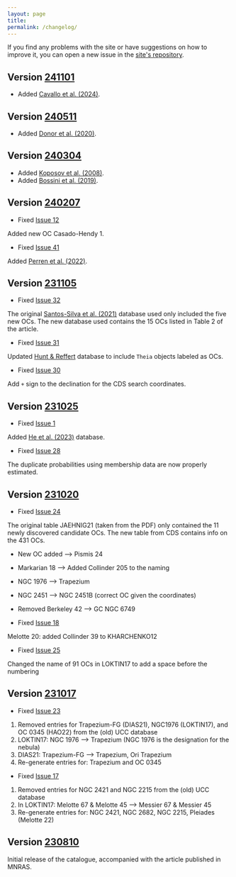 ```yaml
---
layout: page
title: 
permalink: /changelog/
---
```


If you find any problems with the site or have suggestions on how to improve it,
you can open a new issue in the [site's repository](https://github.com/ucc23/ucc/issues).


## Version [241101](https://zenodo.org/records/14025432)

- Added [Cavallo et al. (2024)](https://ui.adsabs.harvard.edu/abs/2024AJ....167...12C/abstract).


## Version [240511](https://zenodo.org/records/11179393)

- Added [Donor et al. (2020)](https://ui.adsabs.harvard.edu/abs/2020AJ....159..199D/abstract).


## Version [240304](https://doi.org/10.5281/zenodo.10779488)

- Added [Koposov et al. (2008)](https://ui.adsabs.harvard.edu/abs/2008A%26A...486..771K/abstract).
- Added [Bossini et al. (2019)](https://ui.adsabs.harvard.edu/abs/2019A%26A...623A.108B/abstract).


## Version [240207](https://doi.org/10.5281/zenodo.10632525)

- Fixed [Issue 12](https://github.com/ucc23/ucc/issues/12)

Added new OC Casado-Hendy 1.

- Fixed [Issue 41](https://github.com/ucc23/ucc/issues/41)

Added [Perren et al. (2022)](https://ui.adsabs.harvard.edu/abs/2022A%26A...663A.131P/abstract).


## Version [231105](https://doi.org/10.5281/zenodo.10072846)

- Fixed [Issue 32](https://github.com/ucc23/ucc/issues/32)

The original [Santos-Silva et al. (2021)](https://ui.adsabs.harvard.edu/abs/2021MNRAS.508.1033S/abstract) database used only included the five
new OCs. The new database used contains the 15 OCs listed in Table 2 of the article.

- Fixed [Issue 31](https://github.com/ucc23/ucc/issues/31)

Updated [Hunt & Reffert](https://ui.adsabs.harvard.edu/abs/2023A%26A...673A.114H/abstract) database to include `Theia` objects labeled as OCs.

- Fixed [Issue 30](https://github.com/ucc23/ucc/issues/30)

Add `+`  sign to the declination for the CDS search coordinates.


## Version [231025](https://doi.org/10.5281/zenodo.10042028)

- Fixed [Issue 1](https://github.com/ucc23/ucc/issues/1)

Added [He et al. (2023)](https://ui.adsabs.harvard.edu/abs/2023ApJS..267...34H/abstract) database.

- Fixed [Issue 28](https://github.com/ucc23/ucc/issues/28)

The duplicate probabilities using membership data are now properly estimated.


## Version [231020](https://zenodo.org/records/10028579)

- Fixed [Issue 24](https://github.com/ucc23/ucc/issues/24)

The original table JAEHNIG21 (taken from the PDF) only contained the 11 newly
discovered candidate OCs. The new table from CDS contains info on the 431 OCs.

- New OC added --> Pismis 24
- Markarian 18 --> Added Collinder 205 to the naming
- NGC 1976 --> Trapezium
- NGC 2451 --> NGC 2451B (correct OC given the coordinates)
- Removed Berkeley 42 --> GC NGC 6749

- Fixed [Issue 18](https://github.com/ucc23/ucc/issues/18)

Melotte 20: added Collinder 39 to KHARCHENKO12

- Fixed [Issue 25](https://github.com/ucc23/ucc/issues/25)

Changed the name of 91 OCs in LOKTIN17 to add a space before the numbering


## Version [231017](https://zenodo.org/records/10015787)

- Fixed [Issue 23](https://github.com/ucc23/ucc/issues/23)

1. Removed entries for Trapezium-FG (DIAS21), NGC1976 (LOKTIN17), and
   OC 0345 (HAO22) from the (old) UCC database
2. LOKTIN17: NGC 1976 --> Trapezium (NGC 1976 is the designation for the nebula)
3. DIAS21: Trapezium-FG --> Trapezium, Ori Trapezium
4. Re-generate entries for: Trapezium and OC 0345

- Fixed [Issue 17](https://github.com/ucc23/ucc/issues/17)

1. Removed entries for NGC 2421 and NGC 2215 from the (old) UCC database
2. In LOKTIN17: Melotte 67 & Melotte 45 --> Messier 67 & Messier 45
3. Re-generate entries for: NGC 2421, NGC 2682, NGC 2215, Pleiades (Melotte 22)


## Version [230810](https://zenodo.org/records/8250524)

Initial release of the catalogue, accompanied with the article published in MNRAS.

